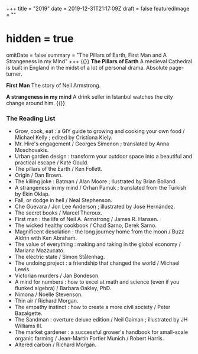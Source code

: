+++
title =  "2019"
date = 2019-12-31T21:17:09Z
draft = false
featuredImage = ""
# hidden = true
omitDate = false
summary = "The Pillars of Earth, First Man and A Strangeness in my Mind"
+++
{{<lead>}}
**The Pillars of Earth** A medieval Cathedral is built in England in the midst of a lot of personal drama. Absolute page-turner.

**First Man** The story of Neil Armstrong.

**A strangeness in my mind** A drink seller in Istanbul watches the city change around him.
{{</lead>}}
### The Reading List
* Grow, cook, eat : a GIY guide to growing and cooking your own food / Michael Kelly ; edited by Cristíona Kiely. 
* Mr. Hire's engagement / Georges Simenon ; translated by Anna Moschovakis. 	
* Urban garden design : transform your outdoor space into a beautiful and practical escape / Kate Gould. 
* The pillars of the Earth / Ken Follett. 	
* Origin / Dan Brown. 
* The killing joke : Batman / Alan Moore ; llustrated by Brian Bolland. 	
* A strangeness in my mind / Orhan Pamuk ; translated from the Turkish by Ekin Oklap. 
* Fall, or dodge in hell / Neal Stephenson. 	
* Che Guevara / Jon Lee Anderson ; illustrated by José Hernández. 
* The secret books / Marcel Theroux. 	
* First man : the life of Neil A. Armstrong / James R. Hansen. 	
* The wicked healthy cookbook / Chad Sarno, Derek Sarno. 	
* Magnificent desolation : the long journey home from the moon / Buzz Aldrin with Ken Abraham. 
* The value of everything : making and taking in the global economy / Mariana Mazzucato. 	
* The electric state / Simon Stålenhag. 
* The undoing project : a friendship that changed the world / Michael Lewis. 	
* Victorian murders / Jan Bondeson. 	
* A mind for numbers : how to excel at math and science (even if you flunked algebra) / Barbara Oakley, PhD. 	
* Nimona / Noelle Stevenson. 	
* Thin air / Richard Morgan. 	
* The empathy instinct : how to create a more civil society / Peter Bazalgette. 	
* The Sandman : overture deluxe edition / Neil Gaiman ; illustrated by JH Williams III. 
* The market gardener : a successful grower's handbook for small-scale organic farming / Jean-Martin Fortier 
Munich / Robert Harris. 	
* Altered carbon / Richard Morgan. 